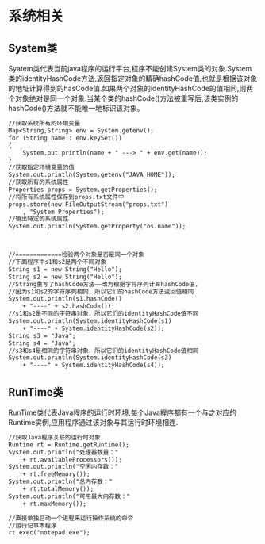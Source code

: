 # 系统相关

## System类

Syatem类代表当前java程序的运行平台,程序不能创建System类的对象.System类的identityHashCode方法,返回指定对象的精确hashCode值,也就是根据该对象的地址计算得到的hasCode值.如果两个对象的identityHashCode的值相同,则两个对象绝对是同一个对象.当某个类的hashCode()方法被重写后,该类实例的hashCode()方法就不能唯一地标识该对象。

```txt
//获取系统所有的环境变量
Map<String,String> env = System.getenv();
for (String name : env.keySet())
{
    System.out.println(name + " ---> " + env.get(name));
}
//获取指定环境变量的值
System.out.println(System.getenv("JAVA_HOME"));
//获取所有的系统属性
Properties props = System.getProperties();
//将所有系统属性保存到props.txt文件中
props.store(new FileOutputStream("props.txt")
    , "System Properties");
//输出特定的系统属性
System.out.println(System.getProperty("os.name"));



//=============检验两个对象是否是同一个对象
//下面程序中s1和s2是两个不同对象
String s1 = new String("Hello");
String s2 = new String("Hello");
//String重写了hashCode方法——改为根据字符序列计算hashCode值，
//因为s1和s2的字符序列相同，所以它们的hashCode方法返回值相同
System.out.println(s1.hashCode()
    + "----" + s2.hashCode());
//s1和s2是不同的字符串对象，所以它们的identityHashCode值不同
System.out.println(System.identityHashCode(s1)
    + "----" + System.identityHashCode(s2));
String s3 = "Java";
String s4 = "Java";
//s3和s4是相同的字符串对象，所以它们的identityHashCode值相同
System.out.println(System.identityHashCode(s3)
    + "----" + System.identityHashCode(s4));
```

## RunTime类

RunTime类代表Java程序的运行时环境,每个Java程序都有一个与之对应的Runtime实例,应用程序通过该对象与其运行时环境相连.

```txt
//获取Java程序关联的运行时对象
Runtime rt = Runtime.getRuntime();
System.out.println("处理器数量："
    + rt.availableProcessors());
System.out.println("空闲内存数："
    + rt.freeMemory());
System.out.println("总内存数："
    + rt.totalMemory());
System.out.println("可用最大内存数："
    + rt.maxMemory());

//直接单独启动一个进程来运行操作系统的命令
//运行记事本程序
rt.exec("notepad.exe");
```

